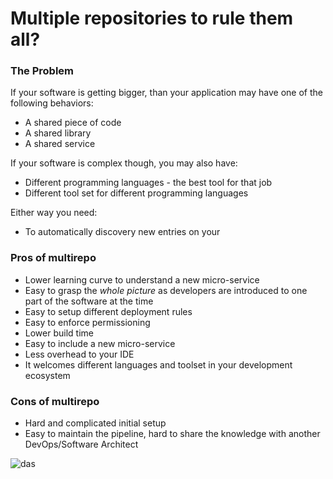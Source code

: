 # Multiple repositories to rule them all?

### The Problem
If your software is getting bigger, than your application may have one of the following behaviors:
* A shared piece of code
* A shared library
* A shared service

If your software is complex though, you may also have:
* Different programming languages - the best tool for that job
* Different tool set for different programming languages

Either way you need:
* To automatically discovery new entries on your 

### Pros of multirepo
* Lower learning curve to understand a new micro-service
* Easy to grasp the _whole picture_ as developers are introduced to one part of the software at the time
* Easy to setup different deployment rules
* Easy to enforce permissioning
* Lower build time
* Easy to include a new micro-service
* Less overhead to your IDE
* It welcomes different languages and toolset in your development ecosystem

### Cons of multirepo
* Hard and complicated initial setup
* Easy to maintain the pipeline, hard to share the knowledge with another DevOps/Software Architect

![das](https://cdn-images-1.medium.com/max/1024/1*9cSnqslLV76gOoxaFhW6Qg.png)


